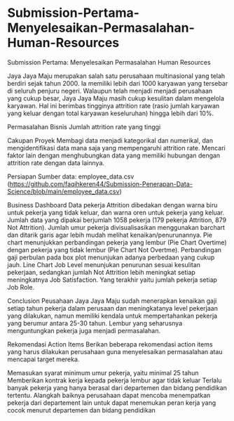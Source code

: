 # Submission-Pertama-Menyelesaikan-Permasalahan-Human-Resources
Submission Pertama: Menyelesaikan Permasalahan Human Resources

Jaya Jaya Maju merupakan salah satu perusahaan multinasional yang telah berdiri sejak tahun 2000. Ia memiliki lebih dari 1000 karyawan yang tersebar di seluruh penjuru negeri. Walaupun telah menjadi menjadi perusahaan yang cukup besar, Jaya Jaya Maju masih cukup kesulitan dalam mengelola karyawan. Hal ini berimbas tingginya attrition rate (rasio jumlah karyawan yang keluar dengan total karyawan keseluruhan) hingga lebih dari 10%.

Permasalahan Bisnis
Jumlah attrition rate yang tinggi

Cakupan Proyek
Membagi data menjadi kategorikal dan numerikal, dan mengidentifikasi data mana saja yang mempengaruhi attrition rate. Mencari faktor lain dengan menghubungkan data yang memiliki hubungan dengan attrition rate dengan data lainnya.

Persiapan
Sumber data: employee_data.csv (https://github.com/faqihkeren44/Submission-Penerapan-Data-Science/blob/main/employee_data.csv)

Business Dashboard
Data pekerja Attrition dibedakan dengan warna biru untuk pekerja yang tidak keluar, dan warna oren untuk pekerja yang keluar. Jumlah data yang dipakai berjumlah 1058 pekerja (179 pekerja Attrition, 879 Not Attrition). Jumlah umur pekerja divisualisasikan menggunakan barchart dan ditarik garis agar lebih mudah melihat kenaikan/penurunannya. Pie chart menunjukkan perbandingan pekerja yang lembur (Pie Chart Overtime) dengan pekerja yang tidak lembur (Pie Chart Not Overtme). Perbandingan gaji perbulan pada box plot menunjukan adanya perbedaan yang cukup jauh. Line Chart Job Level menunjukan penurunan sesuai kesulitan pekerjaan, sedangkan jumlah Not Attrition lebih meningkat setiap meningkatnya Job Satisfaction. Yang terakhir yaitu jumlah pekerja setiap Job Role.

Conclusion
Peusahaan Jaya Jaya Maju sudah menerapkan kenaikan gaji setiap tahun pekerja dalam perusaan dan meningkatanya level pekerjaan yang dilakukan, namun memiliki kendala untuk mempertahankan pekerja yang berumur antara 25-30 tahun. Lembur yang seharusnya menguntungkan pekerja juga menjadi permasalahan.

Rekomendasi Action Items
Berikan beberapa rekomendasi action items yang harus dilakukan perusahaan guna menyelesaikan permasalahan atau mencapai target mereka.

Memasukan syarat minimum umur pekerja, yaitu minimal 25 tahun
Memberikan kontrak kerja kepada pekerja lembur agar tidak keluar
Terlalu banyak pekerja yang hanya berasal dari departemen dan bidang pendidikan tertentu. Alangkah baiknya perusahaan dapat mencoba menempatkan pekerja dari departement lain untuk dapat menemukan peran kerja yang cocok menurut departemen dan bidang pendidikan
